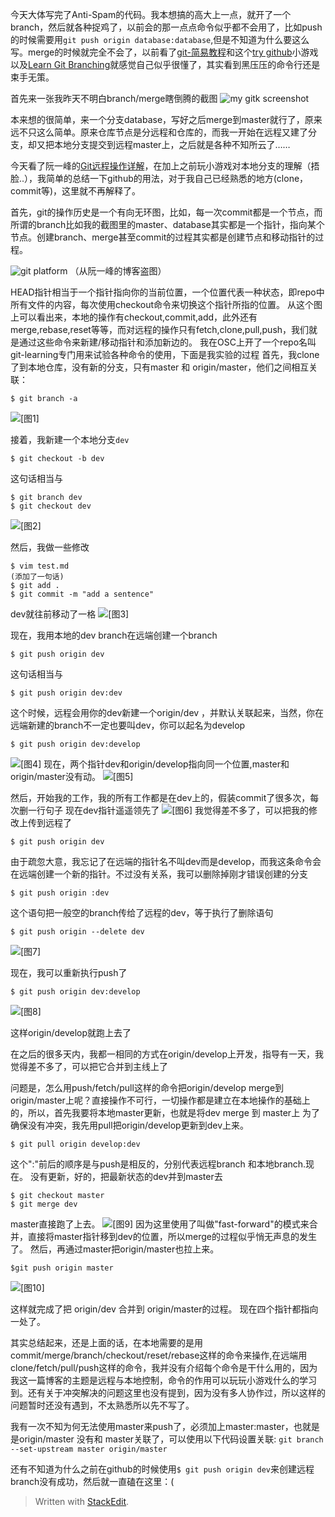 
今天大体写完了Anti-Spam的代码。我本想搞的高大上一点，就开了一个branch，然后就各种捉鸡了，以前会的那一点点命令似乎都不会用了，比如push的时候需要用`git push origin database:database`,但是不知道为什么要这么写。merge的时候就完全不会了，以前看了[git-简易教程](http://rogerdudler.github.io/git-guide/index.zh.html)和这个[try github](https://try.github.io)小游戏以及[Learn Git Branching](http://pcottle.github.io/learnGitBranching/?demo)就感觉自己似乎很懂了，其实看到黑压压的命令行还是束手无策。

首先来一张我昨天不明白branch/merge瞎倒腾的截图
![my gitk screenshot](http://zchang.me/wp-content/uploads/2015/02/git-tree-of-Anti-Spam.png)

本来想的很简单，来一个分支database，写好之后merge到master就行了，原来远不只这么简单。原来仓库节点是分远程和仓库的，而我一开始在远程又建了分支，却又把本地分支提交到远程master上，之后就是各种不知所云了……

今天看了阮一峰的[Git远程操作详解](http://www.ruanyifeng.com/blog/2014/06/git_remote.html)，在加上之前玩小游戏对本地分支的理解（捂脸..），我简单的总结一下github的用法，对于我自己已经熟悉的地方(clone，commit等)，这里就不再解释了。

首先，git的操作历史是一个有向无环图，比如，每一次commit都是一个节点，而所谓的branch比如我的截图里的master、database其实都是一个指针，指向某个节点。创建branch、merge甚至commit的过程其实都是创建节点和移动指针的过程。


![git platform](http://image.beekka.com/blog/2014/bg2014061202.jpg)
（从阮一峰的博客盗图）

HEAD指针相当于一个指针指向你的当前位置，一个位置代表一种状态，即repo中所有文件的内容，每次使用checkout命令来切换这个指针所指的位置。
从这个图上可以看出来，本地的操作有checkout,commit,add，此外还有merge,rebase,reset等等，而对远程的操作只有fetch,clone,pull,push，我们就是通过这些命令来新建/移动指针和添加新边的。
我在OSC上开了一个repo名叫git-learning专门用来试验各种命令的使用，下面是我实验的过程
首先，我clone了到本地仓库，没有新的分支，只有master 和 origin/master，他们之间相互关联：

	$ git branch -a
![\[图1\]](http://zchang.me/wp-content/uploads/2015/02/%E5%9B%BE1.png)

接着，我新建一个本地分支`dev`

	$ git checkout -b dev
这句话相当与

	$ git branch dev
	$ git checkout dev
![\[图2\]](http://zchang.me/wp-content/uploads/2015/02/%E5%9B%BE2.png)

然后，我做一些修改

	$ vim test.md
	(添加了一句话)
	$ git add .
	$ git commit -m "add a sentence"
dev就往前移动了一格
![\[图3\]](http://zchang.me/wp-content/uploads/2015/02/%E5%9B%BE3.png)

现在，我用本地的dev branch在远端创建一个branch
	
	$ git push origin dev
这句话相当与
	
	$ git push origin dev:dev
这个时候，远程会用你的dev新建一个origin/dev ，并默认关联起来，当然，你在远端新建的branch不一定也要叫dev，你可以起名为develop

	$ git push origin dev:develop
![\[图4\]](http://zchang.me/wp-content/uploads/2015/02/%E5%9B%BE4.png)
现在，两个指针dev和origin/develop指向同一个位置,master和origin/master没有动。
![\[图5\]](http://zchang.me/wp-content/uploads/2015/02/%E5%9B%BE5.png)

然后，开始我的工作，我的所有工作都是在dev上的，假装commit了很多次，每次删一行句子
现在dev指针遥遥领先了
![\[图6\]](http://zchang.me/wp-content/uploads/2015/02/%E5%9B%BE6.png)
我觉得差不多了，可以把我的修改上传到远程了

	$ git push origin dev
由于疏忽大意，我忘记了在远端的指针名不叫dev而是develop，而我这条命令会在远端创建一个新的指针。不过没有关系，我可以删除掉刚才错误创建的分支

	$ git push origin :dev

这个语句把一般空的branch传给了远程的dev，等于执行了删除语句

	$ git push origin --delete dev
![\[图7\]](http://zchang.me/wp-content/uploads/2015/02/%E5%9B%BE7.png)

现在，我可以重新执行push了

	$ git push origin dev:develop

![\[图8\]](http://zchang.me/wp-content/uploads/2015/02/%E5%9B%BE8.png)

这样origin/develop就跑上去了

在之后的很多天内，我都一相同的方式在origin/develop上开发，指导有一天，我觉得差不多了，可以把它合并到主线上了

问题是，怎么用push/fetch/pull这样的命令把origin/develop merge到 origin/master上呢？直接操作不可行，一切操作都是建立在本地操作的基础上的，所以，首先我要将本地master更新，也就是将dev merge 到 master上
为了确保没有冲突，我先用pull把origin/develop更新到dev上来。

	$ git pull origin develop:dev
这个":"前后的顺序是与push是相反的，分别代表远程branch 和本地branch.现在。
没有更新，好的，把最新状态的dev并到master去

	$ git checkout master
	$ git merge dev
master直接跑了上去。
![\[图9\]](http://zchang.me/wp-content/uploads/2015/02/%E5%9B%BE9.png)
因为这里使用了叫做"fast-forward"的模式来合并，直接将master指针移到dev的位置，所以merge的过程似乎悄无声息的发生了。
然后，再通过master把origin/master也拉上来。

	$git push origin master
![\[图10\]](http://zchang.me/wp-content/uploads/2015/02/%E5%9B%BE10.png)

这样就完成了把 origin/dev 合并到 origin/master的过程。
现在四个指针都指向一处了。


其实总结起来，还是上面的话，在本地需要的是用commit/merge/branch/checkout/reset/rebase这样的命令来操作,在远端用clone/fetch/pull/push这样的命令，我并没有介绍每个命令是干什么用的，因为我这一篇博客的主题是远程与本地控制，命令的作用可以玩玩小游戏什么的学习到。还有关于冲突解决的问题这里也没有提到，因为没有多人协作过，所以这样的问题暂时还没有遇到，不太熟悉所以先不写了。

我有一次不知为何无法使用master来push了，必须加上master:master，也就是是origin/master 没有和 master关联了，可以使用以下代码设置关联:
`git branch --set-upstream master origin/master`

还有不知道为什么之前在github的时候使用`$ git push origin dev`来创建远程branch没有成功，然后就一直磕在这里：(


> Written with [StackEdit](https://stackedit.io/).